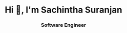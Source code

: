 
<h1 align="center">Hi 👋, I'm Sachintha Suranjan</h1>
<h3 align="center"> Software Engineer </h3>





